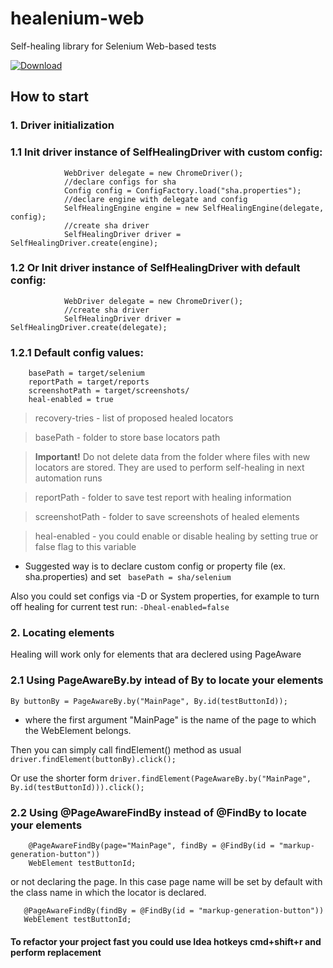 # healenium-web
Self-healing library for Selenium Web-based tests

[ ![Download](https://api.bintray.com/packages/epam/healenium/healenium-web/images/download.svg?version=2.0) ](https://bintray.com/epam/healenium/healenium-web/2.0/link)
## How to start

### 1. Driver initialization
### 1.1 Init driver instance of SelfHealingDriver with custom config:
``` //declare delegate
            WebDriver delegate = new ChromeDriver();
            //declare configs for sha
            Config config = ConfigFactory.load("sha.properties");
            //declare engine with delegate and config
            SelfHealingEngine engine = new SelfHealingEngine(delegate, config);
            //create sha driver
            SelfHealingDriver driver = SelfHealingDriver.create(engine);
 ```

### 1.2 Or Init driver instance of SelfHealingDriver with default config:
``` //declare delegate
            WebDriver delegate = new ChromeDriver();
            //create sha driver
            SelfHealingDriver driver = SelfHealingDriver.create(delegate);
```
### 1.2.1 Default config values:
``` recovery-tries = 3
    basePath = target/selenium
    reportPath = target/reports
    screenshotPath = target/screenshots/
    heal-enabled = true
 ```

 > recovery-tries - list of proposed healed locators

 > basePath - folder to store base locators path

 > **Important!** Do not delete data from the folder where files with new locators are stored. They are used to perform self-healing in next automation runs

 > reportPath - folder to save test report with healing information

 > screenshotPath - folder to save screenshots of healed elements

 > heal-enabled - you could enable or disable healing by setting true or false flag to this variable

* Suggested way is to declare custom config or property file (ex. sha.properties) and set
``` basePath = sha/selenium```

Also you could set configs via -D or System properties, for example to turn off healing for current test run:
```-Dheal-enabled=false```

### 2. Locating elements

Healing will work only for elements that ara declered using PageAware

### 2.1 Using PageAwareBy.by intead of By to locate your elements
```By buttonBy = PageAwareBy.by("MainPage", By.id(testButtonId));```

* where the first argument "MainPage" is the name of the page to which the WebElement belongs.

Then you can simply call findElement() method as usual
``` driver.findElement(buttonBy).click(); ```

Or use the shorter form
```driver.findElement(PageAwareBy.by("MainPage", By.id(testButtonId))).click();```

### 2.2 Using @PageAwareFindBy instead of @FindBy to locate your elements

```
    @PageAwareFindBy(page="MainPage", findBy = @FindBy(id = "markup-generation-button"))
    WebElement testButtonId;
```

or not declaring the page. In this case page name will be set by default with the class name in which the locator is declared.

 ```
    @PageAwareFindBy(findBy = @FindBy(id = "markup-generation-button"))
    WebElement testButtonId;
 ```

#### To refactor your project fast you could use Idea hotkeys cmd+shift+r and perform replacement

